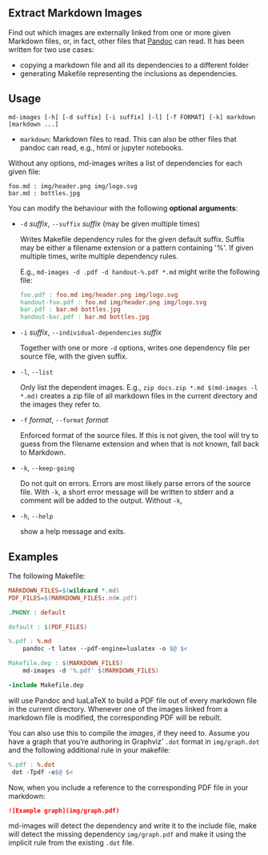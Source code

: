 ## Extract Markdown Images

Find out which images are externally linked from one or more given Markdown files, or,
in fact, other files that [Pandoc](https://pandoc.org/) can read. It has been written for two use cases:

* copying a markdown file and all its dependencies to a different folder
* generating Makefile representing the inclusions as dependencies.

## Usage

```
md-images [-h] [-d suffix] [-i suffix] [-l] [-f FORMAT] [-k] markdown [markdown ...]
```

* `markdown`: Markdown files to read. This can also be other files that pandoc can read, e.g., html or jupyter notebooks.

Without any options, md-images writes a list of dependencies for each given file:

```
foo.md : img/header.png img/logo.svg
bar.md : bottles.jpg
```

You can modify the behaviour with the following __optional arguments__:

* `-d` _suffix_, `--suffix` _suffix_  (may be given multiple times)

    Writes Makefile dependency rules for the given default
    suffix. Suffix may be either a filename extension or a
    pattern containing '%'. If given multiple times, write
    multiple dependency rules.

    E.g., `md-images -d .pdf -d handout-%.pdf *.md` might write the following file:

    ```makefile
    foo.pdf : foo.md img/header.png img/logo.svg
    handout-foo.pdf : foo.md img/header.png img/logo.svg
    bar.pdf : bar.md bottles.jpg
    handout-bar.pdf : bar.md bottles.jpg
    ```

* `-i` _suffix_, `--individual-dependencies` _suffix_

    Together with one or more `-d` options, writes one dependency file per source file,
    with the given suffix.

* `-l`, `--list`

    Only list the dependent images. E.g., `zip docs.zip *.md $(md-images -l *.md)` creates
    a zip file of all markdown files in the current directory and the images they refer to.

* `-f` _format_, `--format` _format_

    Enforced format of the source files. If this is not given, the tool will try to guess
    from the filename extension and when that is not known, fall back to Markdown.

* `-k`, `--keep-going`

    Do not quit on errors. Errors are most likely parse errors of the source file. With
    `-k`, a short error message will be written to stderr and a comment will be added to
    the output. Without `-k`,

* `-h`, `--help`

    show a help message and exits.

## Examples

The following Makefile:

```makefile
MARKDOWN_FILES=$(wildcard *.md)
PDF_FILES=$(MARKDOWN_FILES:.md=.pdf)

.PHONY : default

default : $(PDF_FILES)

%.pdf : %.md
    pandoc -t latex --pdf-engine=lualatex -o $@ $<

Makefile.dep : $(MARKDOWN_FILES)
    md-images -d '%.pdf' $(MARKDOWN_FILES)

-include Makefile.dep
```

will use Pandoc and luaLaTeX to build a PDF file out of every markdown file in the current directory. Whenever one of the images linked from a markdown file is modified, the corresponding PDF will be rebuilt.

You can also use this to compile the _images_, if they need to. Assume you have a graph that you’re authoring in Graphviz’ `.dot` format in `img/graph.dot` and the following additional rule in your makefile:

```makefile
%.pdf : %.dot
 dot -Tpdf -o$@ $<
```

Now, when you include a reference to the corresponding PDF file in your markdown:

```markdown
![Example graph](img/graph.pdf)
```

md-images will detect the dependency and write it to the include file, make will detect the missing dependency `img/graph.pdf` and make it using the implicit rule from the existing `.dot` file.

